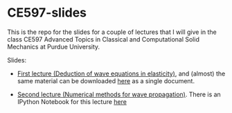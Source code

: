 CE597-slides
============

This is the repo for the slides for a couple of lectures that I will give in
the class CE597 Advanced Topics in Classical and Computational Solid Mechanics
at Purdue University.

Slides:

- [First lecture (Deduction of wave equations in elasticity)](./CE597-slides.pdf?raw=true),
  and  (almost) the same material can be downloaded
  [here](./Waves.pdf?raw=true) as a single document.

- [Second lecture (Numerical methods for wave propagation)](./CE597-numerical.pdf?raw=true).
  There is an IPython Notebook for this lecture [here]()
